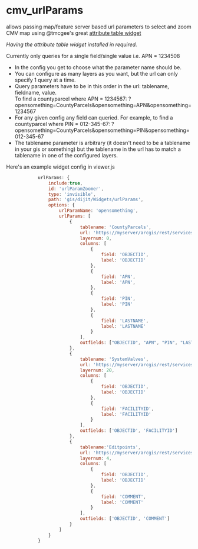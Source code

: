 # cmv_urlParams
allows passing map/feature server based url parameters to select and zoom CMV map using @tmcgee's great [attribute table widget](https://github.com/tmcgee/cmv-widgets#attributes-tables)

*Having the attribute table widget installed in required.*  

Currently only queries for a single field/single value i.e.  APN = 1234508    
- In the config you get to choose what the parameter name should be.   
- You can configure as many layers as you want, but the url can only specify 1 query at a time.  
- Query parameters have to be in this order in the url:  tablename, fieldname, value.   
To find a countyparcel where APN = 1234567:
?opensomething=CountyParcels&opensomething=APN&opensomething=1234567
- For any given config any field can queried.  For example, to find a countyparcel where PIN = 012-345-67: ?opensomething=CountyParcels&opensomething=PIN&opensomething=012-345-67
- The tablename parameter is arbitrary (it doesn't need to be a tablename in your gis or something) but the tablename  in the url has to match a tablename in one of the configured layers.  

Here's an example widget config in viewer.js
```javascript
            urlParams: {
                include:true, 
                id: 'urlParamZoomer', 
                type: 'invisible', 
                path: 'gis/dijit/Widgets/urlParams', 
                options: {
                    urlParamName: 'opensomething',
                    urlParams: [
                        {
                            tablename: 'CountyParcels', 
                            url: 'https://myserver/arcgis/rest/services/queryservice/MapServer/',
                            layernum: 0,
                            columns: [
                                {
                                    field: 'OBJECTID',
                                    label: 'OBJECTID'
                                },
                                {
                                    field: 'APN',
                                    label: 'APN',                               
                                },
                                {
                                    field: 'PIN',
                                    label: 'PIN'
                                },
                                {
                                    field: 'LASTNAME',
                                    label: 'LASTNAME'
                                }
                            ],
                            outfields: ["OBJECTID", "APN", "PIN", "LASTNAME"]
                        },
                        {
                            tablename: 'SystemValves',
                            url: 'https://myserver/arcgis/rest/services/Facilities/MapServer/',
                            layernum: 20,
                            columns: [
                                {
                                    field: 'OBJECTID',
                                    label: 'OBJECTID'
                                },
                                {
                                    field: 'FACILITYID',
                                    label: 'FACILITYID'
                                }
                            ],
                            outfields: ['OBJECTID', 'FACILITYID']
                        },
                        {
                            tablename:'Editpoints',
                            url: 'https://myserver/arcgis/rest/services/FeaturesEdit/FeatureServer/',
                            layernum: 4, 
                            columns: [
                                {
                                    field: 'OBJECTID', 
                                    label: 'OBJECTID'
                                },
                                {
                                    field: 'COMMENT',
                                    label: 'COMMENT'
                                }
                            ],
                            outfields: ['OBJECTID', 'COMMENT']
                        }
                    ]
                }
            }
```            

